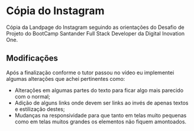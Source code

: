 # Cópia do Instagram
Cópia da Landpage do Instagram seguindo as orientações do Desafio de Projeto do BootCamp Santander Full Stack Developer da Digital Inovation One.

## Modificações

Após a finalização conforme o tutor passou no vídeo eu implementei algumas alterações que achei pertinentes como:

 - Alterações em algumas partes do texto para ficar algo mais parecido com o normal;
 - Adição de alguns links onde devem ser links ao invés de apenas textos e estilização destes;
 - Mudanças na responsividade para que tanto em telas muito pequenas como em telas muitos grandes os elementos não fiquem amontoados.

